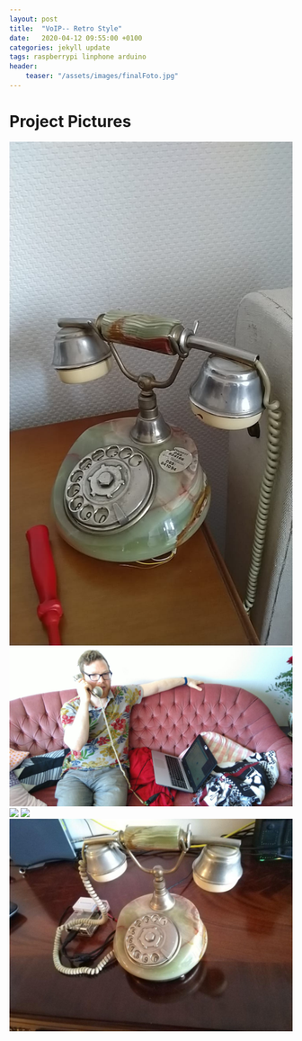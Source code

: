 ```yaml
---
layout: post
title:  "VoIP-- Retro Style"
date:   2020-04-12 09:55:00 +0100
categories: jekyll update
tags: raspberrypi linphone arduino
header:
    teaser: "/assets/images/finalFoto.jpg"
---
```

# Project Pictures
<img src="/assets/images/phone.jpeg">
<img src="/assets/images/telephoning.jpeg">
<img src="/assets/images/dialingM5stickc.gif">
<img src="/assets/images/schalter.jpg">
<img src="/assets/images/finalFoto.jpg">

